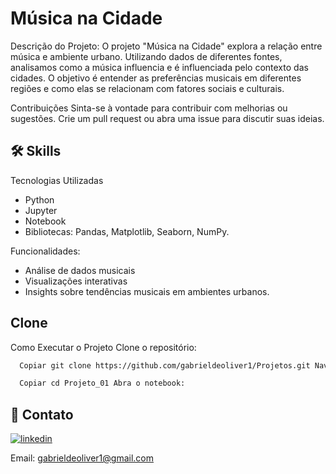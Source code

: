 # Música na Cidade

Descrição do Projeto: O projeto "Música na Cidade" explora a relação entre música e ambiente urbano. Utilizando dados de diferentes fontes, analisamos como a música influencia e é influenciada pelo contexto das cidades. O objetivo é entender as preferências musicais em diferentes regiões e como elas se relacionam com fatores sociais e culturais.

Contribuições Sinta-se à vontade para contribuir com melhorias ou sugestões. Crie um pull request ou abra uma issue para discutir suas ideias.




## 🛠 Skills

Tecnologias Utilizadas 
- Python
- Jupyter
- Notebook
- Bibliotecas: Pandas, Matplotlib, Seaborn, NumPy.

Funcionalidades: 
- Análise de dados musicais 
- Visualizações interativas 
- Insights sobre tendências musicais em ambientes urbanos.


## Clone

Como Executar o Projeto Clone o repositório:

```bash
  Copiar git clone https://github.com/gabrieldeoliver1/Projetos.git Navegue até o diretório do projeto:
```

```bash
  Copiar cd Projeto_01 Abra o notebook:
```





## 🔗 Contato

[![linkedin](https://img.shields.io/badge/linkedin-0A66C2?style=for-the-badge&logo=linkedin&logoColor=white)](https://www.linkedin.com/in/gabrieldeoliver1/)

Email: gabrieldeoliver1@gmail.com

